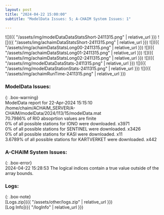 ```yaml
---
layout: post
title: "2024-04-22 15:00:00"
subtitle: "ModelData Issues: 5; A-CHAIM System Issues: 1"

---
```


![]({{ "/assets/img/modelDataDataStatsShort-2411315.png" | relative_url }})
![]({{ "/assets/img/achaimDataStatsShort-2411315.png" | relative_url }})
![]({{ "/assets/img/achaimDataStatsLong00-2411315.png" | relative_url }})
![]({{ "/assets/img/achaimDataStatsLong01-2411315.png" | relative_url }})
![]({{ "/assets/img/achaimDataStatsLong02-2411315.png" | relative_url }})
![]({{ "/assets/img/modelDataDataStats-2411315.png" | relative_url }})
![]({{ "/assets/img/modelDataStationStats-2411315.png" | relative_url }})
![]({{ "/assets/img/achaimRunTime-2411315.png" | relative_url }})


### ModelData Issues:  
  
{: .box-warning}  
 ModelData report for 22-Apr-2024 15:15:10   
 /home/chaim/ACHAIM_SERVER/A-CHAIM/modelData/2024/113/15/modelData.mat   
 70.7986% of RIO absoprtion values are finite   
 0% of all possible stations for IONO were downloaded. x3971   
 0% of all possible stations for SENTINEL were downloaded. x3426   
 0% of all possible stations for KASI were downloaded. x11   
 3.6789% of all possible stations for KARTVERKET were downloaded. x442   
  
### A-CHAIM System Issues:  
  
{: .box-error}  
2024-04-22 15:28:53 The logical indices contain a true value outside of the array bounds.  

### Logs:  
  
{: .box-note}  
[Logs.zip]({{ "/assets/other/logs.zip" | relative_url }})  
[Log Info]({{ "/logInfo" | relative_url }})  
